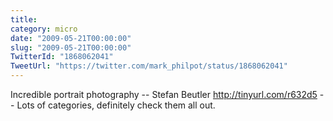 ```yaml
---
title: 
category: micro
date: "2009-05-21T00:00:00"
slug: "2009-05-21T00:00:00"
TwitterId: "1868062041"
TweetUrl: "https://twitter.com/mark_philpot/status/1868062041"
---
```


Incredible portrait photography -- Stefan Beutler http://tinyurl.com/r632d5 --
Lots of categories, definitely check them all out.
